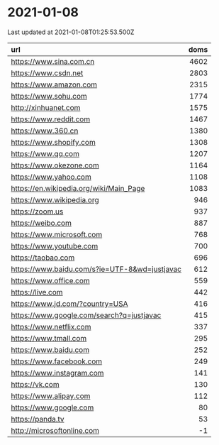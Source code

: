# 2021-01-08

<!-- BEGIN -->
Last updated at 2021-01-08T01:25:53.500Z

url | doms
:- | -:
https://www.sina.com.cn | 4602
https://www.csdn.net | 2803
https://www.amazon.com | 2315
https://www.sohu.com | 1774
http://xinhuanet.com | 1575
https://www.reddit.com | 1467
https://www.360.cn | 1380
https://www.shopify.com | 1308
https://www.qq.com | 1207
https://www.okezone.com | 1164
https://www.yahoo.com | 1108
https://en.wikipedia.org/wiki/Main_Page | 1083
https://www.wikipedia.org | 946
https://zoom.us | 937
https://weibo.com | 887
https://www.microsoft.com | 768
https://www.youtube.com | 700
https://taobao.com | 696
https://www.baidu.com/s?ie=UTF-8&wd=justjavac | 612
https://www.office.com | 559
https://live.com | 442
https://www.jd.com/?country=USA | 416
https://www.google.com/search?q=justjavac | 415
https://www.netflix.com | 337
https://www.tmall.com | 295
https://www.baidu.com | 252
https://www.facebook.com | 249
https://www.instagram.com | 141
https://vk.com | 130
https://www.alipay.com | 112
https://www.google.com | 80
https://panda.tv | 53
http://microsoftonline.com | -1
<!-- END -->
